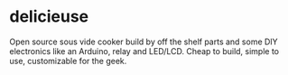 delicieuse
==========

Open source sous vide cooker build by off the shelf parts and some DIY electronics like an Arduino, relay and LED/LCD. Cheap to build, simple to use, customizable for the geek.